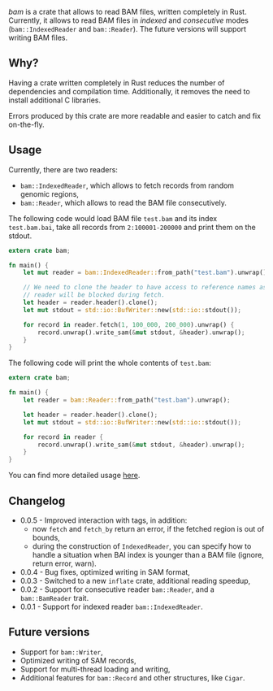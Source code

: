 *bam* is a crate that allows to read BAM files, written completely in Rust. Currently, it
allows to read BAM files in *indexed* and *consecutive* modes (`bam::IndexedReader`
and `bam::Reader`). The future versions will support writing BAM files.

## Why?

Having a crate written completely in Rust reduces the number of dependencies and compilation time.
Additionally, it removes the need to install additional C libraries.

Errors produced by this crate are more readable and easier to catch and fix on-the-fly.

## Usage

Currently, there are two readers:
* `bam::IndexedReader`, which allows to fetch records from
random genomic regions,
* `bam::Reader`, which allows to read the BAM file consecutively.

The following code would load BAM file `test.bam` and its index `test.bam.bai`, take all records
from `2:100001-200000` and print them on the stdout.

```rust
extern crate bam;

fn main() {
    let mut reader = bam::IndexedReader::from_path("test.bam").unwrap();

    // We need to clone the header to have access to reference names as the
    // reader will be blocked during fetch.
    let header = reader.header().clone();
    let mut stdout = std::io::BufWriter::new(std::io::stdout());

    for record in reader.fetch(1, 100_000, 200_000).unwrap() {
        record.unwrap().write_sam(&mut stdout, &header).unwrap();
    }
}
```

The following code will print the whole contents of `test.bam`:

```rust
extern crate bam;

fn main() {
    let reader = bam::Reader::from_path("test.bam").unwrap();

    let header = reader.header().clone();
    let mut stdout = std::io::BufWriter::new(std::io::stdout());

    for record in reader {
        record.unwrap().write_sam(&mut stdout, &header).unwrap();
    }
}
```

You can find more detailed usage [here](https://docs.rs/bam).

## Changelog
* 0.0.5 - Improved interaction with tags, in addition:
    - now `fetch` and `fetch_by` return an error, if the fetched region is out of bounds,
    - during the construction of `IndexedReader`, you can specify how to handle a situation when
    BAI index is younger than a BAM file (ignore, return error, warn).
* 0.0.4 - Bug fixes, optimized writing in SAM format,
* 0.0.3 - Switched to a new `inflate` crate, additional reading speedup,
* 0.0.2 - Support for consecutive reader `bam::Reader`,
and a `bam::BamReader` trait.
* 0.0.1 - Support for indexed reader `bam::IndexedReader`.

## Future versions
* Support for `bam::Writer`,
* Optimized writing of SAM records,
* Support for multi-thread loading and writing,
* Additional features for `bam::Record`
and other structures, like `Cigar`.
